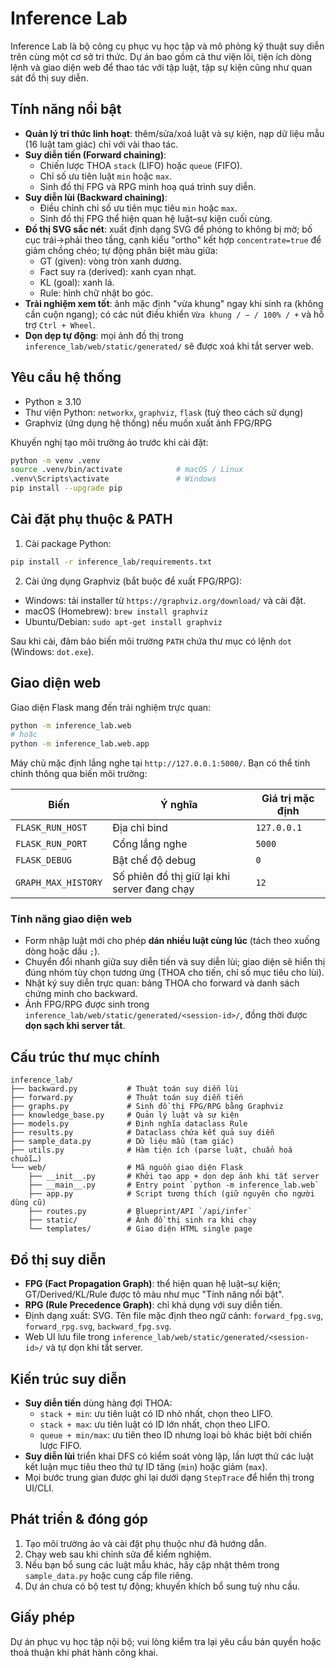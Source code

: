 # Inference Lab

Inference Lab là bộ công cụ phục vụ học tập và mô phỏng kỹ thuật suy diễn trên cùng một cơ sở tri thức. Dự án bao gồm cả thư viện lõi, tiện ích dòng lệnh và giao diện web để thao tác với tập luật, tập sự kiện cũng như quan sát đồ thị suy diễn.

## Tính năng nổi bật

- **Quản lý tri thức linh hoạt**: thêm/sửa/xoá luật và sự kiện, nạp dữ liệu mẫu (16 luật tam giác) chỉ với vài thao tác.
- **Suy diễn tiến (Forward chaining)**:
  - Chiến lược THOA `stack` (LIFO) hoặc `queue` (FIFO).
  - Chỉ số ưu tiên luật `min` hoặc `max`.
  - Sinh đồ thị FPG và RPG minh hoạ quá trình suy diễn.
- **Suy diễn lùi (Backward chaining)**:
  - Điều chỉnh chỉ số ưu tiên mục tiêu `min` hoặc `max`.
  - Sinh đồ thị FPG thể hiện quan hệ luật–sự kiện cuối cùng.
- **Đồ thị SVG sắc nét**: xuất định dạng SVG để phóng to không bị mờ; bố cục trái→phải theo tầng, cạnh kiểu "ortho" kết hợp `concentrate=true` để giảm chồng chéo; tự động phân biệt màu giữa:
  - GT (given): vòng tròn xanh dương.
  - Fact suy ra (derived): xanh cyan nhạt.
  - KL (goal): xanh lá.
  - Rule: hình chữ nhật bo góc.
- **Trải nghiệm xem tốt**: ảnh mặc định "vừa khung" ngay khi sinh ra (không cần cuộn ngang); có các nút điều khiển `Vừa khung / − / 100% / +` và hỗ trợ `Ctrl + Wheel`.
- **Dọn dẹp tự động**: mọi ảnh đồ thị trong `inference_lab/web/static/generated/` sẽ được xoá khi tắt server web.

## Yêu cầu hệ thống

- Python ≥ 3.10
- Thư viện Python: `networkx`, `graphviz`, `flask` (tuỳ theo cách sử dụng)
- Graphviz (ứng dụng hệ thống) nếu muốn xuất ảnh FPG/RPG

Khuyến nghị tạo môi trường ảo trước khi cài đặt:

```bash
python -m venv .venv
source .venv/bin/activate            # macOS / Linux
.venv\Scripts\activate               # Windows
pip install --upgrade pip
```

## Cài đặt phụ thuộc & PATH

1. Cài package Python:

```bash
pip install -r inference_lab/requirements.txt
```

2. Cài ứng dụng Graphviz (bắt buộc để xuất FPG/RPG):

- Windows: tải installer từ `https://graphviz.org/download/` và cài đặt.
- macOS (Homebrew): `brew install graphviz`
- Ubuntu/Debian: `sudo apt-get install graphviz`

Sau khi cài, đảm bảo biến môi trường `PATH` chứa thư mục có lệnh `dot` (Windows: `dot.exe`).

<!-- CLI has been removed; project is web-only. -->

## Giao diện web

Giao diện Flask mang đến trải nghiệm trực quan:

```bash
python -m inference_lab.web
# hoặc
python -m inference_lab.web.app
```

Máy chủ mặc định lắng nghe tại `http://127.0.0.1:5000/`. Bạn có thể tinh chỉnh thông qua biến môi trường:

| Biến                | Ý nghĩa                                      | Giá trị mặc định |
| ------------------- | -------------------------------------------- | ---------------- |
| `FLASK_RUN_HOST`    | Địa chỉ bind                                 | `127.0.0.1`      |
| `FLASK_RUN_PORT`    | Cổng lắng nghe                               | `5000`           |
| `FLASK_DEBUG`       | Bật chế độ debug                             | `0`              |
| `GRAPH_MAX_HISTORY` | Số phiên đồ thị giữ lại khi server đang chạy | `12`             |

### Tính năng giao diện web

- Form nhập luật mới cho phép **dán nhiều luật cùng lúc** (tách theo xuống dòng hoặc dấu `;`).
- Chuyển đổi nhanh giữa suy diễn tiến và suy diễn lùi; giao diện sẽ hiển thị đúng nhóm tùy chọn tương ứng (THOA cho tiến, chỉ số mục tiêu cho lùi).
- Nhật ký suy diễn trực quan: bảng THOA cho forward và danh sách chứng minh cho backward.
- Ảnh FPG/RPG được sinh trong `inference_lab/web/static/generated/<session-id>/`, đồng thời được **dọn sạch khi server tắt**.

## Cấu trúc thư mục chính

```
inference_lab/
├── backward.py           # Thuật toán suy diễn lùi
├── forward.py            # Thuật toán suy diễn tiến
├── graphs.py             # Sinh đồ thị FPG/RPG bằng Graphviz
├── knowledge_base.py     # Quản lý luật và sự kiện
├── models.py             # Định nghĩa dataclass Rule
├── results.py            # Dataclass chứa kết quả suy diễn
├── sample_data.py        # Dữ liệu mẫu (tam giác)
├── utils.py              # Hàm tiện ích (parse luật, chuẩn hoá chuỗi…)
└── web/                  # Mã nguồn giao diện Flask
    ├── __init__.py       # Khởi tạo app + dọn dẹp ảnh khi tắt server
    ├── __main__.py       # Entry point `python -m inference_lab.web`
    ├── app.py            # Script tương thích (giữ nguyên cho người dùng cũ)
    ├── routes.py         # Blueprint/API `/api/infer`
    ├── static/           # Ảnh đồ thị sinh ra khi chạy
    └── templates/        # Giao diện HTML single page
```

## Đồ thị suy diễn

- **FPG (Fact Propagation Graph)**: thể hiện quan hệ luật–sự kiện; GT/Derived/KL/Rule được tô màu như mục "Tính năng nổi bật".
- **RPG (Rule Precedence Graph)**: chỉ khả dụng với suy diễn tiến.
- Định dạng xuất: SVG. Tên file mặc định theo ngữ cảnh: `forward_fpg.svg`, `forward_rpg.svg`, `backward_fpg.svg`.
- Web UI lưu file trong `inference_lab/web/static/generated/<session-id>/` và tự dọn khi tắt server.

## Kiến trúc suy diễn

- **Suy diễn tiến** dùng hàng đợi THOA:
  - `stack + min`: ưu tiên luật có ID nhỏ nhất, chọn theo LIFO.
  - `stack + max`: ưu tiên luật có ID lớn nhất, chọn theo LIFO.
  - `queue + min/max`: ưu tiên theo ID nhưng loại bỏ khác biệt bởi chiến lược FIFO.
- **Suy diễn lùi** triển khai DFS có kiểm soát vòng lặp, lần lượt thử các luật kết luận mục tiêu theo thứ tự ID tăng (`min`) hoặc giảm (`max`).
- Mọi bước trung gian được ghi lại dưới dạng `StepTrace` để hiển thị trong UI/CLI.

## Phát triển & đóng góp

1. Tạo môi trường ảo và cài đặt phụ thuộc như đã hướng dẫn.
2. Chạy web sau khi chỉnh sửa để kiểm nghiệm.
3. Nếu bạn bổ sung các luật mẫu khác, hãy cập nhật thêm trong `sample_data.py` hoặc cung cấp file riêng.
4. Dự án chưa có bộ test tự động; khuyến khích bổ sung tuỳ nhu cầu.

## Giấy phép

Dự án phục vụ học tập nội bộ; vui lòng kiểm tra lại yêu cầu bản quyền hoặc thoả thuận khi phát hành công khai.
